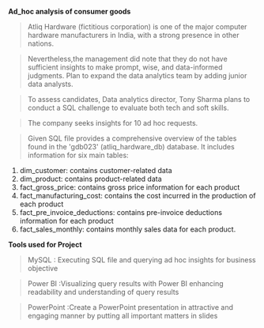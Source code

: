**Ad_hoc analysis of consumer goods**

>Atliq Hardware (fictitious corporation) is one of the major computer hardware manufacturers in India,
with a strong presence in other nations.

>Nevertheless,the management did note that they do not have sufficient insights to make prompt, wise, and
 data-informed judgments. Plan to expand the data analytics team by adding junior data analysts.

>To assess candidates, Data analytics director, Tony Sharma plans to conduct a SQL challenge to evaluate both tech and soft skills.

>The company seeks insights for 10 ad hoc requests.

>Given SQL file provides a comprehensive overview of the tables found in the 'gdb023' (atliq_hardware_db) database.
It includes information for six main tables:
 
1. dim_customer: contains customer-related data
2. dim_product: contains product-related data
3. fact_gross_price: contains gross price information for each product
4. fact_manufacturing_cost: contains the cost incurred in the production of each product
5. fact_pre_invoice_deductions: contains pre-invoice deductions information for each product
6. fact_sales_monthly: contains monthly sales data for each product.

**Tools used for Project**
>MySQL : Executing SQL file and querying ad hoc insights for business objective

>Power BI :Visualizing query results with Power BI enhancing readability and understanding of query results

>PowerPoint :Create a PowerPoint presentation in attractive and engaging manner by putting all important matters in slides




